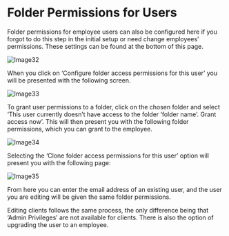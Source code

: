 # Folder Permissions for Users

Folder permissions for employee users can also be configured here if you forgot to do this step in the initial setup or need change employees’ permissions. These settings can be found at the bottom of this page.

![Image32](https://github.com/richgukfast/docs.ukfast.co.uk/blob/master/source/fastdrive/files/Image32.png)

When you click on ‘Configure folder access permissions for this user’ you will be presented with the following screen.

![Image33](https://github.com/richgukfast/docs.ukfast.co.uk/blob/master/source/fastdrive/files/Image33.png)

To grant user permissions to a folder, click on the chosen folder and select ‘This user currently doesn’t have access to the folder ‘folder name’. Grant access now’. This will then present you with the following folder permissions, which you can grant to the employee.

![Image34](https://github.com/richgukfast/docs.ukfast.co.uk/blob/master/source/fastdrive/files/Image34.png)

Selecting the ‘Clone folder access permissions for this user’ option will present you with the following page: 

![Image35](https://github.com/richgukfast/docs.ukfast.co.uk/blob/master/source/fastdrive/files/Image35.png)

From here you can enter the email address of an existing user, and the user you are editing will be given the same folder permissions.

Editing clients follows the same process, the only difference being that ‘Admin Privileges’ are not available for clients.  There is also the option of upgrading the user to an employee.
